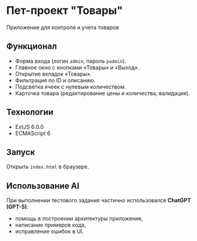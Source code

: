 # Пет-проект "Товары"
Приложение для контроля и учета товаров

## Функционал
- Форма входа (логин `admin`, пароль `padmin`).
- Главное окно с кнопками «Товары» и «Выход».
- Открытие вкладок «Товары».
- Фильтрация по ID и описанию.
- Подсветка ячеек с нулевым количеством.
- Карточка товара (редактирование цены и количества, валидация).

## Технологии
- ExtJS 6.0.0
- ECMAScript 6

## Запуск
Открыть `index.html` в браузере.

## Использование AI
При выполнении тестового задания частично использовался **ChatGPT (GPT-5)**:
- помощь в построении архитектуры приложения,
- написание примеров кода,
- исправление ошибок в UI.
